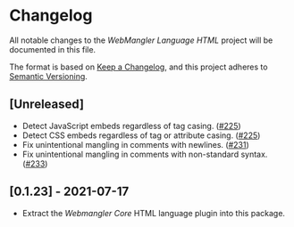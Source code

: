 # Changelog

All notable changes to the _WebMangler Language HTML_ project will be documented
in this file.

The format is based on [Keep a Changelog], and this project adheres to [Semantic
Versioning].

## [Unreleased]

- Detect JavaScript embeds regardless of tag casing. ([#225])
- Detect CSS embeds regardless of tag or attribute casing. ([#225])
- Fix unintentional mangling in comments with newlines. ([#231])
- Fix unintentional mangling in comments with non-standard syntax. ([#233])

## [0.1.23] - 2021-07-17

- Extract the _Webmangler Core_ HTML language plugin into this package.

[#225]: https://github.com/ericcornelissen/webmangler/pull/225
[#231]: https://github.com/ericcornelissen/webmangler/pull/231
[#233]: https://github.com/ericcornelissen/webmangler/pull/233
[keep a changelog]: https://keepachangelog.com/en/1.0.0/ "Keep a CHANGELOG"
[semantic versioning]: https://semver.org/spec/v2.0.0.html "Semantic versioning"
